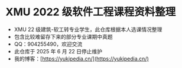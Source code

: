 # XMU 2022 级软件工程课程资料整理

- XMU 22 级建筑-软工转专业学生，此仓库根据本人选课情况整理
- 包含比较难留存下来的部分专业课期中真题
- QQ：904255490，欢迎交流
- 此仓库于 2025 年 6 月 22 日停止维护
- 我的博客：[https://yukipedia.cn/](https://yukipedia.cn/)
